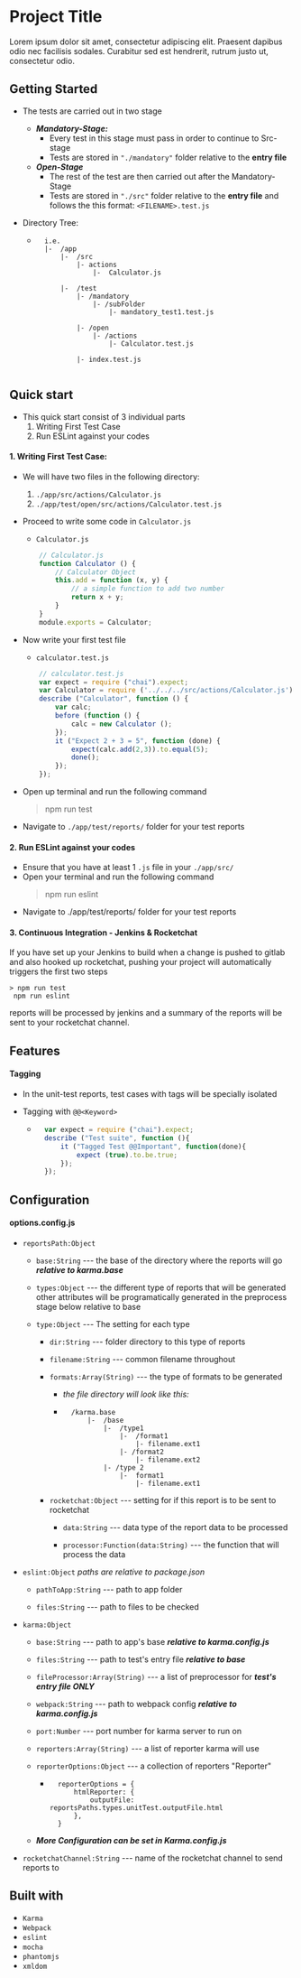 # Project Title

Lorem ipsum dolor sit amet, consectetur adipiscing elit. Praesent dapibus odio nec facilisis sodales. Curabitur sed est hendrerit, rutrum justo ut, consectetur odio.

## Getting Started
- The tests are carried out in two stage
    - ***Mandatory-Stage:*** 
        - Every test in this stage must pass in order to continue to Src-stage
        - Tests are stored in `"./mandatory"` folder relative to the **entry file**
    - ***Open-Stage***
        - The rest of the test are then carried out after the Mandatory-Stage
        - Tests are stored in `"./src"` folder relative to the **entry file** and follows the this format: `<FILENAME>.test.js`
- Directory Tree:  

    - ``` 
        i.e.
        |-  /app
            |-  /src 
                |- actions
                    |-  Calculator.js
                
            |-  /test
                |- /mandatory 
                    |- /subFolder
                        |- mandatory_test1.test.js
                        
                |- /open
                    |- /actions
                        |- Calculator.test.js
                        
                |- index.test.js
            
        ```  
  

## Quick start

- This quick start consist of 3 individual parts 
    1. Writing First Test Case
    2. Run ESLint against your codes

#### 1. Writing First Test Case:
- We will have two files in the following directory: 
    1. `./app/src/actions/Calculator.js`
    2. `./app/test/open/src/actions/Calculator.test.js`
    
- Proceed to write some code in `Calculator.js`
    - `Calculator.js`
    ``` javascript
        // Calculator.js
        function Calculator () {
            // Calculator Object
            this.add = function (x, y) {
                // a simple function to add two number
                return x + y;
            }
        }
        module.exports = Calculator;
    ```

- Now write your first test file
     - `calculator.test.js`
    ``` javascript
        // calculator.test.js
        var expect = require ("chai").expect;
        var Calculator = require ('../../../src/actions/Calculator.js');
        describe ("Calculator", function () {
            var calc;
            before (function () {
                calc = new Calculator ();
            });
            it ("Expect 2 + 3 = 5", function (done) {
                expect(calc.add(2,3)).to.equal(5);
                done();
            });
        });
    ```
- Open up terminal and run the following command 
    > npm run test
- Navigate to `./app/test/reports/` folder for your test reports
        
#### 2. Run ESLint against your codes

- Ensure that you have at least 1 `.js` file in your `./app/src/`
- Open your terminal and run the following command
    > npm run eslint
- Navigate to ./app/test/reports/ folder for your test reports 

#### 3. Continuous Integration - Jenkins & Rocketchat

 If you have set up your Jenkins to build when a change is pushed to gitlab and also hooked up rocketchat, pushing your project will automatically triggers the first two steps 

    > npm run test
     npm run eslint

reports will be processed by jenkins and a summary of the reports will be sent to your rocketchat channel.

## Features
#### Tagging
- In the unit-test reports, test cases with tags will be specially isolated
- Tagging with `@@<Keyword>`  

    - ```javascript
        var expect = require ("chai").expect;
        describe ("Test suite", function (){
            it ("Tagged Test @@Important", function(done){
                expect (true).to.be.true;
            });
        });
      ```
    
## Configuration
#### options.config.js
- `reportsPath:Object`
    - `base:String` --- the base of the directory where the reports will go 
        ***relative to karma.base*** 

    - `types:Object` --- the different type of reports that will be generated
    other attributes will be programatically generated 
    in the preprocess stage below
    relative to base
    
    - `type:Object` --- The setting for each type
        - `dir:String` ---  folder directory to this type of reports
           
        - `filename:String` ---  common filename throughout
        
        - `formats:Array(String)` ---  the type of formats to be generated
            - _the file directory will look like this:_ 

            - ```
                /karma.base
                    |-  /base
                        |-  /type1
                            |-  /format1
                                |- filename.ext1
                            |- /format2
                                |- filename.ext2
                        |- /type 2
                            |-  format1
                                |- filename.ext1

               ```
        
        - `rocketchat:Object` --- setting for if this report is to be sent to rocketchat
            - `data:String` --- data type of the report data to be processed
            
            - `processor:Function(data:String)` --- the function that will process the data
     
- `eslint:Object` 
    _paths are relative to package.json_
    
    - `pathToApp:String` --- path to app folder
    
    - `files:String` --- path to files to be checked

- `karma:Object`
    - `base:String` --- path to app's base ***relative to karma.config.js***
    
    - `files:String` --- path to test's entry file ***relative to base***
    
    - `fileProcessor:Array(String)` --- a list of preprocessor for ***test's entry file ONLY***
    
    - `webpack:String` --- path to webpack config ***relative to karma.config.js***
    
    - `port:Number` --- port number for karma server to run on
    
    - `reporters:Array(String)` --- a list of reporter karma will use
     
    - `reporterOptions:Object` --- a collection of reporters "<dataType>Reporter" 

        - ``` 
            reporterOptions = {
                htmlReporter: {
                    outputFile: reportsPaths.types.unitTest.outputFile.html
                },
            }
            ```
    - ***More Configuration can be set in Karma.config.js***
    
- `rocketchatChannel:String` --- name of the rocketchat channel to send reports to

## Built with

- `Karma`
- `Webpack`
- `eslint`
- `mocha`
- `phantomjs`
- `xmldom`
